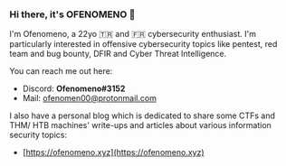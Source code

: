 ### Hi there, it's OFENOMENO :ninja:


I'm Ofenomeno, a 22yo :tr: and :fr: cybersecurity enthusiast. I'm particularly interested in offensive cybersecurity topics like pentest, red team and bug bounty, DFIR and Cyber Threat Intelligence. 

You can reach me out here:
- Discord: **Ofenomeno#3152**
- Mail: [ofenomen00@protonmail.com](mailto:ofenomen00@protonmail.com)


I also have a personal blog which is dedicated to share some CTFs and THM/ HTB machines' write-ups and articles about various information security topics:
- [https://ofenomeno.xyz](https://ofenomeno.xyz)



